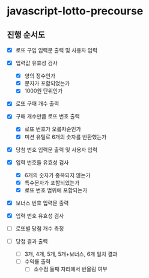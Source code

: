 # javascript-lotto-precourse

## 진행 순서도

- [x] 로또 구입 입력문 출력 및 사용자 입력
- [x] 입력값 유효성 검사

  - [x] 양의 정수인가
  - [x] 문자가 포함되었는가
  - [x] 1000원 단위인가

- [x] 로또 구매 개수 출력
- [x] 구매 개수만큼 로또 번호 출력

  - [x] 로또 번호가 오름차순인가
  - [x] 미션 유틸로 6개의 숫자를 반환했는가

- [x] 당첨 번호 입력문 출력 및 사용자 입력
- [x] 입력 번호들 유효성 검사
  - [x] 6개의 숫자가 중복되지 않는가
  - [x] 특수문자가 포함되었는가
  - [x] 로또 번호 범위에 포함되는가
- [x] 보너스 번호 입력문 출력
- [x] 입력 번호 유효성 검사
- [ ] 로또별 당첨 개수 측정
- [ ] 당첨 결과 출력
  - [ ] 3개, 4개, 5개, 5개+보너스, 6개 일치 결과
  - [ ] 수익률 출력
    - [ ] 소수점 둘째 자리에서 반올림 여부
